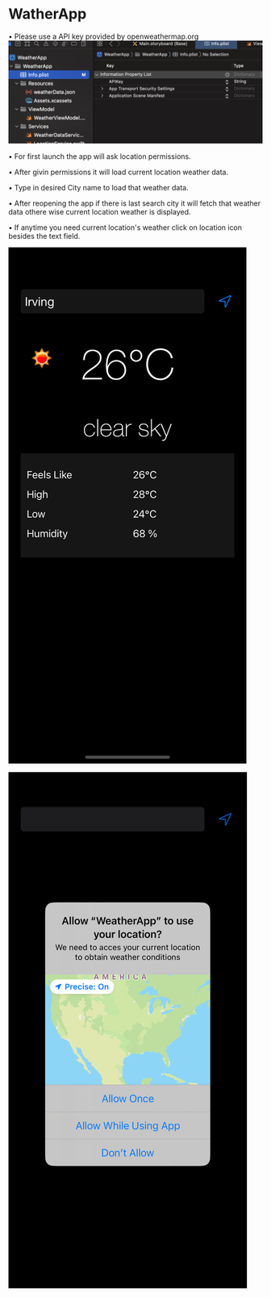 # WatherApp

• Please use a API key provided by openweathermap.org
![image](Screenshots/3.png)

• For first launch the app will ask location permissions.

• After givin permissions it will load current location weather data.

• Type in desired City name to load that weather data.

• After reopening the app if there is last search city it will fetch that weather data othere wise current location weather is displayed.

• If anytime you need current location's weather click on location icon besides the text field.


![image](Screenshots/1.png)

![image](Screenshots/2.png)
